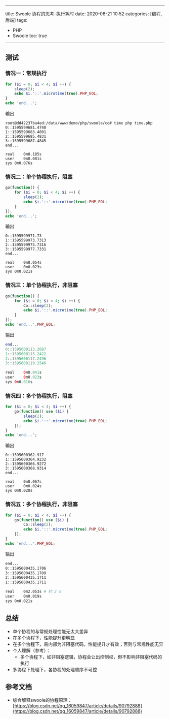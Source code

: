 ----
title: Swoole 协程的思考-执行耗时
date: 2020-08-21 10:52
categories: [编程,后端]
tags: 
- PHP
- Swoole
toc: true
----

## 测试

### 情况一：常规执行

```php
for ($i = 0; $i < 4; $i ++) {
    sleep(2);
    echo $i.'::'.microtime(true).PHP_EOL;
}
echo 'end...';
```

<!-- more -->

输出

```
root@dd42237ba4ed:/data/www/demo/php/swoole/co# time php time.php
0::1595599681.4748
1::1595599683.4801
2::1595599685.4831
3::1595599687.4845
end...

real	0m8.185s
user	0m0.081s
sys	0m0.076s
```

### 情况二：单个协程执行，阻塞

```php
go(function() {
    for ($i = 0; $i < 4; $i ++) {
        sleep(2);
        echo $i.'::'.microtime(true).PHP_EOL;
    }
});
echo 'end...';
```

输出

```
0::1595599971.73
1::1595599973.7313
2::1595599975.7316
3::1595599977.7331
end...

real	0m8.054s
user	0m0.023s
sys	0m0.021s
```

### 情况三：单个协程执行，非阻塞

```php
go(function() {
    for ($i = 0; $i < 4; $i ++) {
        Co::sleep(2);
        echo $i.'::'.microtime(true).PHP_EOL;
    }
});
echo 'end...'.PHP_EOL;

```

输出

```php
end...
0::1595600113.2687
1::1595600115.2422
2::1595600117.2496
3::1595600119.2546

real	0m8.041s
user	0m0.023s
sys	0m0.016s
```

### 情况四：多个协程执行，阻塞

```php
for ($i = 0; $i < 4; $i ++) {
    go(function() use ($i) {
        sleep(2);
        echo $i.'::'.microtime(true).PHP_EOL;
    });
}
echo 'end...';
```

输出

```
0::1595600362.917
1::1595600364.9232
2::1595600366.9272
3::1595600368.9314
end...

real	0m8.067s
user	0m0.024s
sys	0m0.020s
```

### 情况五：多个协程执行，非阻塞

```php
for ($i = 0; $i < 4; $i ++) {
    go(function() use ($i) {
        Co::sleep(2);
        echo $i.'::'.microtime(true).PHP_EOL;
    });
}
echo 'end...'.PHP_EOL;
```

输出

```bash
end...
0::1595600435.1706
3::1595600435.1709
2::1595600435.1711
1::1595600435.1711

real	0m2.053s # 约 2 s
user	0m0.019s
sys	0m0.021s
```

## 总结

- 单个协程的与常规处理性能无太大差异
- 在多个协程下，性能提升更明显
- 在多个协程下，需内部为非阻塞代码，性能提升才有效；否则与常规性能无异
- 个人理解（参考）：
   - 多个协程下，如非阻塞逻辑，协程会让出控制权，但不影响非阻塞代码的执行
- 多协程下处理下，各协程的处理顺序不可控

## 参考文档

- 综合解释swoole的协程原理：[https://blog.csdn.net/qq_16059847/article/details/90792888](https://blog.csdn.net/qq_16059847/article/details/90792888)

